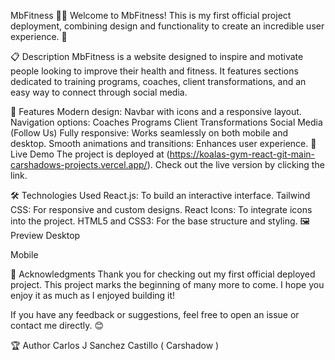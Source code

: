 MbFitness 🏋️‍♂️
Welcome to MbFitness! This is my first official project deployment, combining design and functionality to create an incredible user experience. 🚀

📋 Description
MbFitness is a website designed to inspire and motivate people looking to improve their health and fitness. It features sections dedicated to training programs, coaches, client transformations, and an easy way to connect through social media.

🌟 Features
Modern design: Navbar with icons and a responsive layout.
Navigation options:
Coaches
Programs
Client Transformations
Social Media (Follow Us)
Fully responsive: Works seamlessly on both mobile and desktop.
Smooth animations and transitions: Enhances user experience.
🚀 Live Demo
The project is deployed at (https://koalas-gym-react-git-main-carshadows-projects.vercel.app/). Check out the live version by clicking the link.

🛠️ Technologies Used
React.js: To build an interactive interface.
Tailwind CSS: For responsive and custom designs.
React Icons: To integrate icons into the project.
HTML5 and CSS3: For the base structure and styling.
🖼️ Preview
Desktop

Mobile

🙌 Acknowledgments
Thank you for checking out my first official deployed project. This project marks the beginning of many more to come. I hope you enjoy it as much as I enjoyed building it!

If you have any feedback or suggestions, feel free to open an issue or contact me directly. 😊

🏆 Author
Carlos J Sanchez Castillo ( Carshadow ) 

